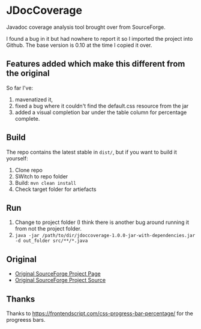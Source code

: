 # JDocCoverage
Javadoc coverage analysis tool brought over from SourceForge.

I found a bug in it but had nowhere to report it so I imported the project into Github.
The base version is 0.10 at the time I copied it over.

## Features added which make this different from the original
So far I've:
1. mavenatized it,
1. fixed a bug where it couldn't find the default.css resource from the jar
1. added a visual completion bar under the table column for percentage complete.

## Build
The repo contains the latest stable in `dist/`, but if you want to build it yourself:
1. Clone repo
1. SWitch to repo folder
1. Build: `mvn clean install`
1. Check target folder for artiefacts

## Run
1. Change to project folder (I think there is another bug around running it from not the project folder.
1. `java -jar /path/to/dir/jdoccoverage-1.0.0-jar-with-dependencies.jar -d out_folder src/**/*.java`


## Original
* [Original SourceForge Project Page](https://sourceforge.net/projects/jdoccoverage/)
* [Original SourceForge Project Source](https://sourceforge.net/projects/jdoccoverage/files/JavaDoc%20Coverage/)

## Thanks
Thanks to https://frontendscript.com/css-progress-bar-percentage/ for the progreess bars.
